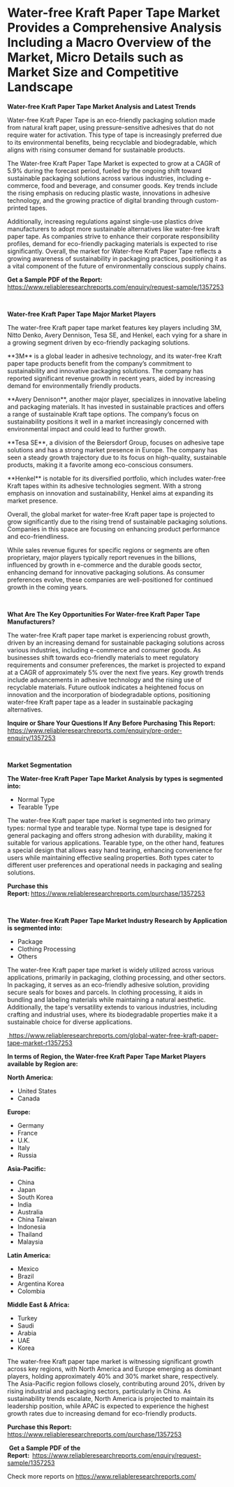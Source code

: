 <p><h1>Water-free Kraft Paper Tape Market Provides a Comprehensive Analysis Including a Macro Overview of the Market, Micro Details such as Market Size and Competitive Landscape</h1></p><p><strong>Water-free Kraft Paper Tape Market Analysis and Latest Trends</strong></p>
<p><p>Water-free Kraft Paper Tape is an eco-friendly packaging solution made from natural kraft paper, using pressure-sensitive adhesives that do not require water for activation. This type of tape is increasingly preferred due to its environmental benefits, being recyclable and biodegradable, which aligns with rising consumer demand for sustainable products. </p><p>The Water-free Kraft Paper Tape Market is expected to grow at a CAGR of 5.9% during the forecast period, fueled by the ongoing shift toward sustainable packaging solutions across various industries, including e-commerce, food and beverage, and consumer goods. Key trends include the rising emphasis on reducing plastic waste, innovations in adhesive technology, and the growing practice of digital branding through custom-printed tapes. </p><p>Additionally, increasing regulations against single-use plastics drive manufacturers to adopt more sustainable alternatives like water-free kraft paper tape. As companies strive to enhance their corporate responsibility profiles, demand for eco-friendly packaging materials is expected to rise significantly. Overall, the market for Water-free Kraft Paper Tape reflects a growing awareness of sustainability in packaging practices, positioning it as a vital component of the future of environmentally conscious supply chains.</p></p>
<p><strong>Get a Sample PDF of the Report:&nbsp;</strong> <a href="https://www.reliableresearchreports.com/enquiry/request-sample/1357253?utm_campaign=2030&utm_medium=2&utm_source=Github&utm_content=ia&utm_term=01022025&utm_id=water-free-kraft-paper-tape">https://www.reliableresearchreports.com/enquiry/request-sample/1357253</a></p>
<p>&nbsp;</p>
<p><strong>Water-free Kraft Paper Tape Major Market Players</strong></p>
<p><p>The water-free Kraft paper tape market features key players including 3M, Nitto Denko, Avery Dennison, Tesa SE, and Henkel, each vying for a share in a growing segment driven by eco-friendly packaging solutions. </p><p>**3M** is a global leader in adhesive technology, and its water-free Kraft paper tape products benefit from the company’s commitment to sustainability and innovative packaging solutions. The company has reported significant revenue growth in recent years, aided by increasing demand for environmentally friendly products. </p><p>**Avery Dennison**, another major player, specializes in innovative labeling and packaging materials. It has invested in sustainable practices and offers a range of sustainable Kraft tape options. The company’s focus on sustainability positions it well in a market increasingly concerned with environmental impact and could lead to further growth.</p><p>**Tesa SE**, a division of the Beiersdorf Group, focuses on adhesive tape solutions and has a strong market presence in Europe. The company has seen a steady growth trajectory due to its focus on high-quality, sustainable products, making it a favorite among eco-conscious consumers.</p><p>**Henkel** is notable for its diversified portfolio, which includes water-free Kraft tapes within its adhesive technologies segment. With a strong emphasis on innovation and sustainability, Henkel aims at expanding its market presence.</p><p>Overall, the global market for water-free Kraft paper tape is projected to grow significantly due to the rising trend of sustainable packaging solutions. Companies in this space are focusing on enhancing product performance and eco-friendliness. </p><p>While sales revenue figures for specific regions or segments are often proprietary, major players typically report revenues in the billions, influenced by growth in e-commerce and the durable goods sector, enhancing demand for innovative packaging solutions. As consumer preferences evolve, these companies are well-positioned for continued growth in the coming years.</p></p>
<p>&nbsp;</p>
<p><strong>What Are The Key Opportunities For Water-free Kraft Paper Tape Manufacturers?</strong></p>
<p><p>The water-free Kraft paper tape market is experiencing robust growth, driven by an increasing demand for sustainable packaging solutions across various industries, including e-commerce and consumer goods. As businesses shift towards eco-friendly materials to meet regulatory requirements and consumer preferences, the market is projected to expand at a CAGR of approximately 5% over the next five years. Key growth trends include advancements in adhesive technology and the rising use of recyclable materials. Future outlook indicates a heightened focus on innovation and the incorporation of biodegradable options, positioning water-free Kraft paper tape as a leader in sustainable packaging alternatives.</p></p>
<p><strong>Inquire or Share Your Questions If Any Before Purchasing This Report:</strong> <a href="https://www.reliableresearchreports.com/enquiry/pre-order-enquiry/1357253?utm_campaign=2030&utm_medium=2&utm_source=Github&utm_content=ia&utm_term=01022025&utm_id=water-free-kraft-paper-tape">https://www.reliableresearchreports.com/enquiry/pre-order-enquiry/1357253</a></p>
<p>&nbsp;</p>
<p><strong>Market Segmentation</strong></p>
<p><strong>The Water-free Kraft Paper Tape Market Analysis by types is segmented into:</strong></p>
<p><ul><li>Normal Type</li><li>Tearable Type</li></ul></p>
<p><p>The water-free Kraft paper tape market is segmented into two primary types: normal type and tearable type. Normal type tape is designed for general packaging and offers strong adhesion with durability, making it suitable for various applications. Tearable type, on the other hand, features a special design that allows easy hand tearing, enhancing convenience for users while maintaining effective sealing properties. Both types cater to different user preferences and operational needs in packaging and sealing solutions.</p></p>
<p><strong>Purchase this Report:&nbsp;</strong><a href="https://www.reliableresearchreports.com/purchase/1357253?utm_campaign=2030&utm_medium=2&utm_source=Github&utm_content=ia&utm_term=01022025&utm_id=water-free-kraft-paper-tape">https://www.reliableresearchreports.com/purchase/1357253</a></p>
<p>&nbsp;</p>
<p><strong>The Water-free Kraft Paper Tape Market Industry Research by Application is segmented into:</strong></p>
<p><ul><li>Package</li><li>Clothing Processing</li><li>Others</li></ul></p>
<p><p>The water-free Kraft paper tape market is widely utilized across various applications, primarily in packaging, clothing processing, and other sectors. In packaging, it serves as an eco-friendly adhesive solution, providing secure seals for boxes and parcels. In clothing processing, it aids in bundling and labeling materials while maintaining a natural aesthetic. Additionally, the tape's versatility extends to various industries, including crafting and industrial uses, where its biodegradable properties make it a sustainable choice for diverse applications.</p></p>
<p><a href="https://www.reliableresearchreports.com/global-water-free-kraft-paper-tape-market-r1357253?utm_campaign=2030&utm_medium=2&utm_source=Github&utm_content=ia&utm_term=01022025&utm_id=water-free-kraft-paper-tape">&nbsp;https://www.reliableresearchreports.com/global-water-free-kraft-paper-tape-market-r1357253</a></p>
<p><strong>In terms of Region, the Water-free Kraft Paper Tape Market Players available by Region are:</strong></p>
<p>
    <p> <strong> North America: </strong>
        <ul>
            <li>United States</li>
            <li>Canada</li>
        </ul>
        </p> 
    <p> <strong> Europe: </strong>
        <ul>
            <li>Germany</li>
            <li>France</li>
            <li>U.K.</li>
            <li>Italy</li>
            <li>Russia</li>
        </ul>
        </p> 
    <p> <strong> Asia-Pacific: </strong>
        <ul>
            <li>China</li>
            <li>Japan</li>
            <li>South Korea</li>
            <li>India</li>
            <li>Australia</li>
            <li>China Taiwan</li>
            <li>Indonesia</li>
            <li>Thailand</li>
            <li>Malaysia</li>
        </ul>
        </p> 
    <p> <strong> Latin America: </strong>
        <ul>
            <li>Mexico</li>
            <li>Brazil</li>
            <li>Argentina Korea</li>
            <li>Colombia</li>
        </ul>
        </p> 
    <p> <strong> Middle East & Africa: </strong>
        <ul>
            <li>Turkey</li>
            <li>Saudi</li>
            <li>Arabia</li>
            <li>UAE</li>
            <li>Korea</li>
        </ul>
    </p>
    </p>
<p><p>The water-free Kraft paper tape market is witnessing significant growth across key regions, with North America and Europe emerging as dominant players, holding approximately 40% and 30% market share, respectively. The Asia-Pacific region follows closely, contributing around 20%, driven by rising industrial and packaging sectors, particularly in China. As sustainability trends escalate, North America is projected to maintain its leadership position, while APAC is expected to experience the highest growth rates due to increasing demand for eco-friendly products.</p></p>
<p><strong>Purchase this Report: </strong><a href="https://www.reliableresearchreports.com/purchase/1357253?utm_campaign=2030&utm_medium=2&utm_source=Github&utm_content=ia&utm_term=01022025&utm_id=water-free-kraft-paper-tape">https://www.reliableresearchreports.com/purchase/1357253</a></p>
<p>&nbsp;<strong>Get a Sample PDF of the Report:&nbsp;&nbsp;</strong><a href="https://www.reliableresearchreports.com/enquiry/request-sample/1357253?utm_campaign=2030&utm_medium=2&utm_source=Github&utm_content=ia&utm_term=01022025&utm_id=water-free-kraft-paper-tape">https://www.reliableresearchreports.com/enquiry/request-sample/1357253</a></p>
<p><strong></strong></p>
<p>Check more reports on <a href="https://www.reliableresearchreports.com/?utm_campaign=2030&utm_medium=2&utm_source=Github&utm_content=ia&utm_term=01022025&utm_id=water-free-kraft-paper-tape">https://www.reliableresearchreports.com/</a></p>